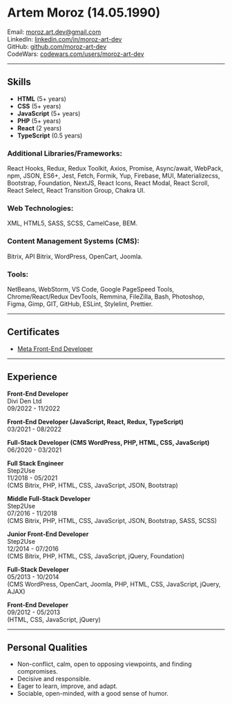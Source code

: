 # Artem Moroz (14.05.1990)

Email: moroz.art.dev@gmail.com  
LinkedIn: [linkedin.com/in/moroz-art-dev](https://www.linkedin.com/in/moroz-art-dev/)  
GitHub: [github.com/moroz-art-dev](https://github.com/moroz-art-dev/)  
CodeWars: [codewars.com/users/moroz-art-dev](https://www.codewars.com/users/moroz-art-dev/)

---

## Skills

- **HTML** (5+ years)
- **CSS** (5+ years)
- **JavaScript** (5+ years)
- **PHP** (5+ years)
- **React** (2 years)
- **TypeScript** (0.5 years)

### Additional Libraries/Frameworks:

React Hooks, Redux, Redux Toolkit, Axios, Promise, Async/await, WebPack, npm, JSON, ES6+, Jest, Fetch, Formik, Yup, Firebase, MUI, Materializecss, Bootstrap, Foundation, NextJS, React Icons, React Modal, React Scroll, React Select, React Transition Group, Chakra UI.

### Web Technologies:

XML, HTML5, SASS, SCSS, CamelCase, BEM.

### Content Management Systems (CMS):

Bitrix, API Bitrix, WordPress, OpenCart, Joomla.

### Tools:

NetBeans, WebStorm, VS Code, Google PageSpeed Tools, Chrome/React/Redux DevTools, Remmina, FileZilla, Bash, Photoshop, Figma, Gimp, GIT, GitHub, ESLint, Stylelint, Prettier.

---

## Certificates

- [Meta Front-End Developer](https://www.coursera.org/account/accomplishments/specialization/certificate/H7PBQH8AWD6W)

---

## Experience

**Front-End Developer**  
Divi Den Ltd  
09/2022 - 11/2022

**Front-End Developer (JavaScript, React, Redux, TypeScript)**  
03/2021 - 08/2022

**Full-Stack Developer (CMS WordPress, PHP, HTML, CSS, JavaScript)**  
06/2020 - 03/2021

**Full Stack Engineer**  
Step2Use  
11/2018 - 05/2021  
(CMS Bitrix, PHP, HTML, CSS, JavaScript, JSON, Bootstrap)

**Middle Full-Stack Developer**  
Step2Use  
07/2016 - 11/2018  
(CMS Bitrix, PHP, HTML, CSS, JavaScript, JSON, Bootstrap, SASS, SCSS)

**Junior Front-End Developer**  
Step2Use  
12/2014 - 07/2016  
(CMS Bitrix, PHP, HTML, CSS, JavaScript, jQuery, Foundation)

**Full-Stack Developer**  
05/2013 - 10/2014  
(CMS WordPress, OpenCart, Joomla, PHP, HTML, CSS, JavaScript, jQuery, AJAX)

**Front-End Developer**  
09/2012 - 05/2013  
(HTML, CSS, JavaScript, jQuery)

---

## Personal Qualities

- Non-conflict, calm, open to opposing viewpoints, and finding compromises.
- Decisive and responsible.
- Eager to learn, improve, and adapt.
- Sociable, open-minded, with a good sense of humor.